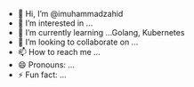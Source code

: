 - 👋 Hi, I’m @imuhammadzahid
- 👀 I’m interested in ...
- 🌱 I’m currently learning ...Golang, Kubernetes
- 💞️ I’m looking to collaborate on ...
- 📫 How to reach me ...
- 😄 Pronouns: ...
- ⚡ Fun fact: ...

<!---
imuhammadzahid/imuhammadzahid is a ✨ special ✨ repository because its `README.md` (this file) appears on your GitHub profile.
You can click the Preview link to take a look at your changes.
--->
